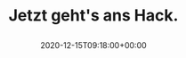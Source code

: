 ---
retweeted: false
source: <a href="https://about.twitter.com/products/tweetdeck" rel="nofollow">TweetDeck</a>
entities:
  hashtags: []
  symbols: []
  user_mentions: []
  urls:
  - url: https://t.co/w4ydsqbgAk
    expanded_url: https://bit.ly/2Wh9fQ8
    display_url: bit.ly/2Wh9fQ8
    indices:
    - '24'
    - '47'
display_text_range:
- '0'
- '47'
favorite_count: '1'
id_str: '1338775303552987137'
truncated: false
retweet_count: '0'
id: '1338775303552987137'
possibly_sensitive: false
created_at: Tue Dec 15 09:18:00 +0000 2020
favorited: false
full_text: Jetzt geht's ans Hack.
lang: de
quote_url: https://bit.ly/2Wh9fQ8
tags:
- pesos/twitter
date: '2020-12-15T09:18:00+00:00'
src: https://twitter.com/bascht/status/1338775303552987137
original_url: https://twitter.com/bascht/status/1338775303552987137
type: twitter_tweet
text: Jetzt geht's ans Hack.
title: 'Jetzt geht''s ans Hack.

  '

---